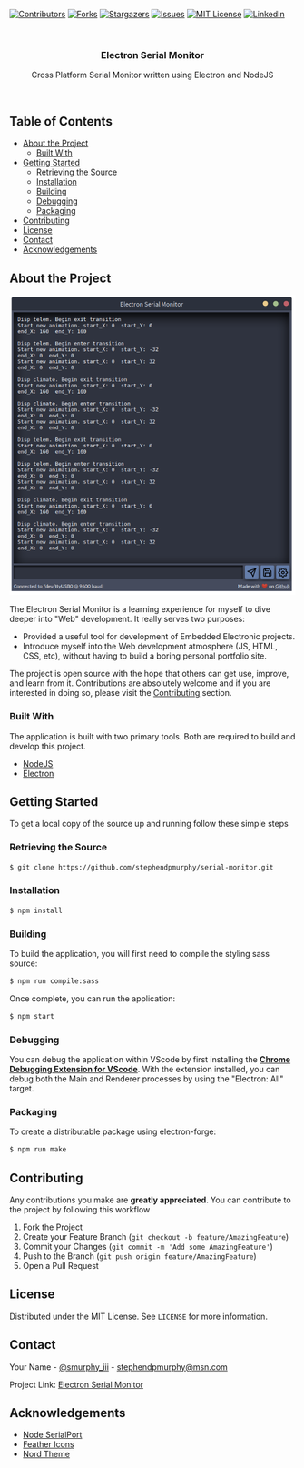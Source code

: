 [![Contributors][contributors-shield]][contributors-url]
[![Forks][forks-shield]][forks-url]
[![Stargazers][stars-shield]][stars-url]
[![Issues][issues-shield]][issues-url]
[![MIT License][license-shield]][license-url]
[![LinkedIn][linkedin-shield]][linkedin-url]

<br />

<p align="center">
  <h3 align="center">Electron Serial Monitor</h3>
  <p align="center">
    Cross Platform Serial Monitor written using Electron and NodeJS
  </p>
</p>

<br />

## Table of Contents
* [About the Project](#about-the-project)
  * [Built With](#built-with)
* [Getting Started](#getting-started)
  * [Retrieving the Source](#retrieving-the-source)
  * [Installation](#installation)
  * [Building](#building)
  * [Debugging](#debuggin)
  * [Packaging](#packaging)
* [Contributing](#contributing)
* [License](#license)
* [Contact](#contact)
* [Acknowledgements](#acknowledgements)

## About the Project

<p align="center">
  <img src="./src/assets/img/snapshot.png">
</p>

The Electron Serial Monitor is a learning experience for myself to dive deeper into "Web" development. It really serves two purposes:
* Provided a useful tool for development of Embedded Electronic projects.
* Introduce myself into the Web development atmosphere (JS, HTML, CSS, etc), without having to build a boring personal portfolio site.

The project is open source with the hope that others can get use, improve, and learn from it. Contributions are absolutely welcome and if you are interested in doing so, please visit the [Contributing](#contributing) section.

### Built With

The application is built with two primary tools. Both are required to build and develop this project.
* [NodeJS](https://nodejs.org/en/)
* [Electron](https://www.electronjs.org/)

## Getting Started

To get a local copy of the source up and running follow these simple steps

### Retrieving the Source

```sh
$ git clone https://github.com/stephendpmurphy/serial-monitor.git
```

### Installation

```sh
$ npm install
```

### Building

To build the application, you will first need to compile the styling sass source:
```bash
$ npm run compile:sass
```

Once complete, you can run the application:
```bash
$ npm start
```

### Debugging

You can debug the application within VScode by first installing the [**Chrome Debugging Extension for VScode**](https://marketplace.visualstudio.com/items?itemName=msjsdiag.debugger-for-chrome). With the extension installed, you can debug both the Main and Renderer processes by using the "Electron: All" target.

### Packaging

To create a distributable package using electron-forge:
```bash
$ npm run make
```


## Contributing

Any contributions you make are **greatly appreciated**. You can contribute to the project by following this workflow
1. Fork the Project
2. Create your Feature Branch (`git checkout -b feature/AmazingFeature`)
3. Commit your Changes (`git commit -m 'Add some AmazingFeature'`)
4. Push to the Branch (`git push origin feature/AmazingFeature`)
5. Open a Pull Request

## License

Distributed under the MIT License. See `LICENSE` for more information.

## Contact

Your Name - [@smurphy_iii](https://www.instagram.com/smurphy_iii/) - stephendpmurphy@msn.com

Project Link: [Electron Serial Monitor](https://github.com/stephendpmurphy/serial-monitor)

## Acknowledgements
* [Node SerialPort](https://serialport.io/)
* [Feather Icons](https://feathericons.com/)
* [Nord Theme](https://www.nordtheme.com/)

[contributors-shield]: https://img.shields.io/github/contributors/stephendpmurphy/serial-monitor.svg?style=flat-square
[contributors-url]: https://github.com/stephendpmurphy/serial-monitor/graphs/contributors
[forks-shield]: https://img.shields.io/github/forks/stephendpmurphy/serial-monitor.svg?style=flat-square
[forks-url]: https://github.com/stephendpmurphy/serial-monitor/network/members
[stars-shield]: https://img.shields.io/github/stars/stephendpmurphy/serial-monitor.svg?style=flat-square
[stars-url]: https://github.com/stephendpmurphy/serial-monitor/stargazers
[issues-shield]: https://img.shields.io/github/issues/stephendpmurphy/serial-monitor.svg?style=flat-square
[issues-url]: https://github.com/stephendpmurphy/serial-monitor/issues
[license-shield]: https://img.shields.io/github/license/stephendpmurphy/serial-monitor.svg?style=flat-square
[license-url]: https://github.com/stephendpmurphy/serial-monitor/blob/main/LICENSE
[linkedin-shield]: https://img.shields.io/badge/-LinkedIn-black.svg?style=flat-square&logo=linkedin&colorB=555
[linkedin-url]: https://www.linkedin.com/in/smurphy129/
